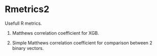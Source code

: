 # Rmetrics2
Usefull R metrics.

1. Matthews correlation coefficient for XGB.

2. Simple Matthews correlation coefficient for comparison between 2 binary vectors.
